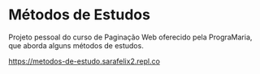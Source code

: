 # Métodos de Estudos
Projeto pessoal do curso de Paginação Web oferecido pela PrograMaria, que aborda alguns métodos de estudos.

https://metodos-de-estudo.sarafelix2.repl.co
